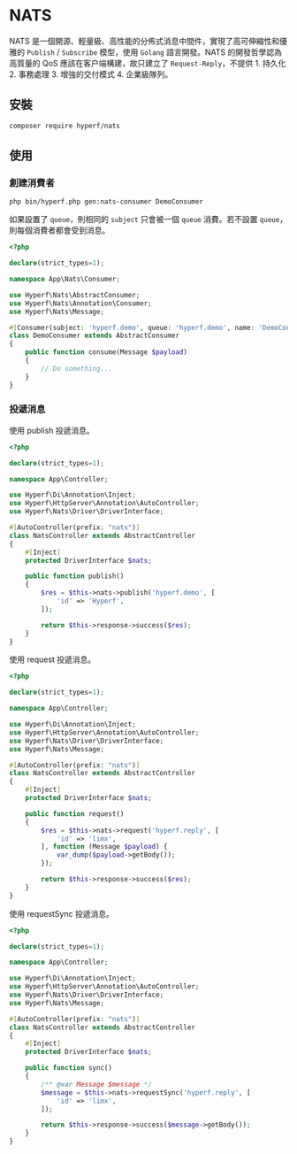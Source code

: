# NATS

NATS 是一個開源、輕量級、高性能的分佈式消息中間件，實現了高可伸縮性和優雅的 `Publish` / `Subscribe` 模型，使用 `Golang` 語言開發。NATS 的開發哲學認為高質量的 QoS 應該在客户端構建，故只建立了 `Request-Reply`，不提供 1. 持久化 2. 事務處理 3. 增強的交付模式 4. 企業級隊列。

## 安裝

```bash
composer require hyperf/nats
```

## 使用

### 創建消費者

```
php bin/hyperf.php gen:nats-consumer DemoConsumer
```

如果設置了 `queue`，則相同的 `subject` 只會被一個 `queue` 消費。若不設置 `queue`，則每個消費者都會受到消息。

```php
<?php

declare(strict_types=1);

namespace App\Nats\Consumer;

use Hyperf\Nats\AbstractConsumer;
use Hyperf\Nats\Annotation\Consumer;
use Hyperf\Nats\Message;

#[Consumer(subject: 'hyperf.demo', queue: 'hyperf.demo', name: 'DemoConsumer', nums: 1)]
class DemoConsumer extends AbstractConsumer
{
    public function consume(Message $payload)
    {
        // Do something...
    }
}
```

### 投遞消息

使用 publish 投遞消息。

```php
<?php

declare(strict_types=1);

namespace App\Controller;

use Hyperf\Di\Annotation\Inject;
use Hyperf\HttpServer\Annotation\AutoController;
use Hyperf\Nats\Driver\DriverInterface;

#[AutoController(prefix: "nats")]
class NatsController extends AbstractController
{
    #[Inject]
    protected DriverInterface $nats;

    public function publish()
    {
        $res = $this->nats->publish('hyperf.demo', [
            'id' => 'Hyperf',
        ]);

        return $this->response->success($res);
    }
}

```

使用 request 投遞消息。

```php
<?php

declare(strict_types=1);

namespace App\Controller;

use Hyperf\Di\Annotation\Inject;
use Hyperf\HttpServer\Annotation\AutoController;
use Hyperf\Nats\Driver\DriverInterface;
use Hyperf\Nats\Message;

#[AutoController(prefix: "nats")]
class NatsController extends AbstractController
{
    #[Inject]
    protected DriverInterface $nats;

    public function request()
    {
        $res = $this->nats->request('hyperf.reply', [
            'id' => 'limx',
        ], function (Message $payload) {
            var_dump($payload->getBody());
        });

        return $this->response->success($res);
    }
}

```

使用 requestSync 投遞消息。

```php
<?php

declare(strict_types=1);

namespace App\Controller;

use Hyperf\Di\Annotation\Inject;
use Hyperf\HttpServer\Annotation\AutoController;
use Hyperf\Nats\Driver\DriverInterface;
use Hyperf\Nats\Message;

#[AutoController(prefix: "nats")]
class NatsController extends AbstractController
{
    #[Inject]
    protected DriverInterface $nats;

    public function sync()
    {
        /** @var Message $message */
        $message = $this->nats->requestSync('hyperf.reply', [
            'id' => 'limx',
        ]);

        return $this->response->success($message->getBody());
    }
}

```
